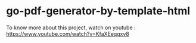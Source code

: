 # go-pdf-generator-by-template-html

To know more about this project, watch on youtube : https://www.youtube.com/watch?v=KfaXEeqqxv8
